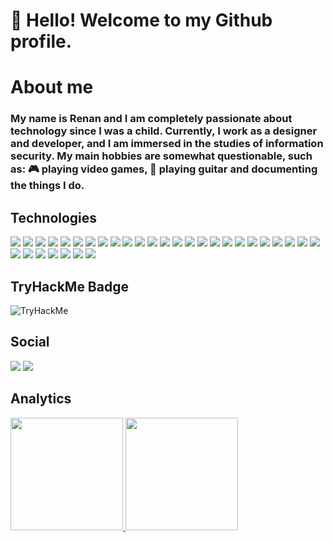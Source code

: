 # 👋 Hello! Welcome to my Github profile.

# About me
### My name is Renan and I am completely passionate about technology since I was a child. Currently, I work as a designer and developer, and I am immersed in the studies of information security. My main hobbies are somewhat questionable, such as: 🎮 playing video games, 🎸 playing guitar and documenting the things I do.

## Technologies
<img src="https://img.shields.io/badge/Amazon_AWS-FF9900?style=for-the-badge&logo=amazonaws&logoColor=white"></img>
<img src="https://img.shields.io/badge/Azure_DevOps-0078D7?style=for-the-badge&logo=azure-devops&logoColor=white"></img>
<img src="https://img.shields.io/badge/MySQL-005C84?style=for-the-badge&logo=mysql&logoColor=white"></img>
<img src="https://img.shields.io/badge/Adobe%20Photoshop-31A8FF?style=for-the-badge&logo=Adobe%20Photoshop&logoColor=black"></img>
<img src="https://img.shields.io/badge/Figma-F24E1E?style=for-the-badge&logo=figma&logoColor=white"></img>
<img src="https://img.shields.io/badge/Apache-D22128?style=for-the-badge&logo=Apache&logoColor=white"></img>
<img src="https://img.shields.io/badge/Bootstrap-563D7C?style=for-the-badge&logo=bootstrap&logoColor=white"></img>
<img src="https://img.shields.io/badge/Composer-885630?style=for-the-badge&logo=Composer&logoColor=white"></img>
<img src="https://img.shields.io/badge/Docker-2CA5E0?style=for-the-badge&logo=docker&logoColor=white"></img>
<img src="https://img.shields.io/badge/Flask-000000?style=for-the-badge&logo=flask&logoColor=white"></img>
<img src="https://img.shields.io/badge/Laravel-FF2D20?style=for-the-badge&logo=laravel&logoColor=white"></img>
<img src="https://img.shields.io/badge/Markdown-000000?style=for-the-badge&logo=markdown&logoColor=white"></img>
<img src="https://img.shields.io/badge/Material%20UI-007FFF?style=for-the-badge&logo=mui&logoColor=white"></img>
<img src="https://img.shields.io/badge/Postman-FF6C37?style=for-the-badge&logo=Postman&logoColor=white"></img>
<img src="https://img.shields.io/badge/Xampp-F37623?style=for-the-badge&logo=xampp&logoColor=white"></img>
<img src="https://img.shields.io/badge/VSCode-0078D4?style=for-the-badge&logo=visual%20studio%20code&logoColor=white"></img>
<img src="https://img.shields.io/badge/CSS3-1572B6?style=for-the-badge&logo=css3&logoColor=white"></img>
<img src="https://img.shields.io/badge/HTML5-E34F26?style=for-the-badge&logo=html5&logoColor=white"></img>
<img src="https://img.shields.io/badge/JavaScript-323330?style=for-the-badge&logo=javascript&logoColor=F7DF1E"></img>
<img src="https://img.shields.io/badge/PHP-777BB4?style=for-the-badge&logo=php&logoColor=white"></img>
<img src="https://img.shields.io/badge/Python-FFD43B?style=for-the-badge&logo=python&logoColor=blue"></img>
<img src="https://img.shields.io/badge/Notion-000000?style=for-the-badge&logo=notion&logoColor=white"></img>
<img src="https://img.shields.io/badge/Linux-FCC624?style=for-the-badge&logo=linux&logoColor=black"></img>
<img src="https://img.shields.io/badge/Kali_Linux-557C94?style=for-the-badge&logo=kali-linux&logoColor=white"></img>
<img src="https://img.shields.io/badge/Debian-A81D33?style=for-the-badge&logo=debian&logoColor=white"></img>
<img src="https://img.shields.io/badge/Ubuntu-E95420?style=for-the-badge&logo=ubuntu&logoColor=white"></img>
<img src="https://img.shields.io/badge/Windows-0078D6?style=for-the-badge&logo=windows&logoColor=white"></img>
<img src="https://img.shields.io/badge/Arduino-00979D?style=for-the-badge&logo=Arduino&logoColor=white"></img>
<img src="https://img.shields.io/badge/CISCO-1BA0D7?style=for-the-badge&logo=cisco&logoColor=white"></img>
<img src="https://img.shields.io/badge/HackTheBox-111927?style=for-the-badge&logo=Hack%20The%20Box&logoColor=9FEF00"></img>
<img src="https://img.shields.io/badge/GIT-E44C30?style=for-the-badge&logo=git&logoColor=white"></img>
<img src="https://img.shields.io/badge/powershell-5391FE?style=for-the-badge&logo=powershell&logoColor=white"></img>
<!-- https://github.com/alexandresanlim/Badges4-README.md-Profile -->

## TryHackMe Badge
<img src="https://tryhackme-badges.s3.amazonaws.com/WHrez1ns.png" alt="TryHackMe">

## Social
<!-- <a><img src="https://img.shields.io/badge/TikTok-000000?style=for-the-badge&logo=tiktok&logoColor=white"></img></a>
<a><img src="https://img.shields.io/badge/YouTube-FF0000?style=for-the-badge&logo=youtube&logoColor=white"></img></a> -->
<a href="https://www.linkedin.com/in/renan-dias-da-costa-563830264/" target="_blank"><img src="https://img.shields.io/badge/-LinkedIn-%230077B5?style=for-the-badge&logo=linkedin&logoColor=white"></a>
<a href="https://medium.com/@whrez1ns" target="_blank"><img src="https://img.shields.io/badge/Medium-12100E?style=for-the-badge&logo=medium&logoColor=white"><img></a>


## Analytics
<a href="https://github.com/WHrez1ns">
<img height="180em" src="https://github-readme-stats.vercel.app/api/top-langs/?username=WHrez1ns&layout=compact&langs_count=7&theme=dracula"/>
<img height="180em" src="https://github-readme-stats.vercel.app/api?username=WHrez1ns&show_icons=true&theme=dracula&include_all_commits=true&count_private=true"/>
